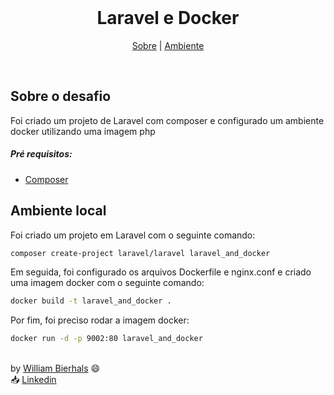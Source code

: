 <div align="center">
    <br>
    <h1 align="center">Laravel e Docker</h1>
    <p align="center">
        <a href="#sobre-o-desafio">Sobre</a> | 
	    <a href="#ambiente-local">Ambiente</a>
    </p>
</div>
<br>

## Sobre o desafio
Foi criado um projeto de Laravel com composer e configurado um ambiente docker utilizando uma imagem php

##### Pré requisitos:
- <a href="https://getcomposer.org/download/">Composer</a>

## Ambiente local
Foi criado um projeto em Laravel com o seguinte comando:

```sh
composer create-project laravel/laravel laravel_and_docker
```

Em seguida, foi configurado os arquivos Dockerfile e nginx.conf e criado uma imagem docker com o seguinte comando:

```sh
docker build -t laravel_and_docker .
```

Por fim, foi preciso rodar a imagem docker:

```sh
docker run -d -p 9002:80 laravel_and_docker
```

<br>
by <a href="https://github.com/will1Zera">William Bierhals</a> 😄 <br>
📥 <a href="https://www.linkedin.com/in/williambierhals/">Linkedin</a>
